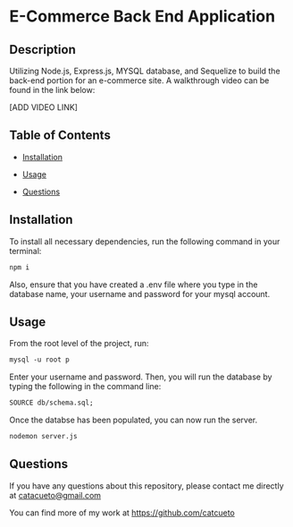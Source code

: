 # E-Commerce Back End Application

## Description

Utilizing Node.js, Express.js, MYSQL database, and Sequelize to build the back-end portion for an e-commerce site. A walkthrough video can be found in the link below:

[ADD VIDEO LINK]

## Table of Contents

- [Installation](#installation)

- [Usage](#usage)

- [Questions](#questions)

## Installation

To install all necessary dependencies, run the following command in your terminal:

```md
npm i
```

Also, ensure that you have created a .env file where you type in the database name, your username and password for your mysql account.

## Usage

From the root level of the project, run:

```md
mysql -u root p
```

Enter your username and password. Then, you will run the database by typing the following in the command line:

```md
SOURCE db/schema.sql;
```

Once the databse has been populated, you can now run the server.

```md
nodemon server.js
```

## Questions

If you have any questions about this repository, please contact me directly at catacueto@gmail.com

You can find more of my work at https://github.com/catcueto
